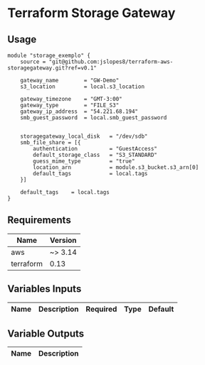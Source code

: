 # Terraform Storage Gateway

## Usage
```hcl
module "storage_exemplo" {
    source = "git@github.com:jslopes8/terraform-aws-storagegateway.git?ref=v0.1"

    gateway_name        = "GW-Demo"
    s3_location         = local.s3_location

    gateway_timezone    = "GMT-3:00"
    gateway_type        = "FILE_S3"
    gateway_ip_address  = "54.221.68.194"
    smb_guest_password  = local.smb_guest_password


    storagegateway_local_disk   = "/dev/sdb"
    smb_file_share = [{
        authentication          = "GuestAccess"
        default_storage_class   = "S3_STANDARD"
        guess_mime_type         = "true"
        location_arn            = module.s3_bucket.s3_arn[0]
        default_tags            = local.tags 
    }]

    default_tags    = local.tags
}
```

## Requirements

| Name | Version |
| ---- | ------- |
| aws | ~> 3.14 |
| terraform | 0.13 |

<!-- BEGINNING OF PRE-COMMIT-TERRAFORM DOCS HOOK -->
## Variables Inputs
| Name | Description | Required | Type | Default |
| ---- | ----------- | -------- | ---- | ------- |

## Variable Outputs
<!-- END OF PRE-COMMIT-TERRAFORM DOCS HOOK -->
| Name | Description |
| ---- | ----------- 
